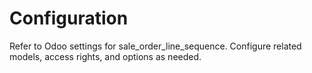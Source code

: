 # Configuration

Refer to Odoo settings for sale_order_line_sequence. Configure related models, access rights, and options as needed.
